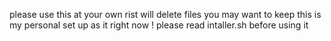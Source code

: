 please use this at your own rist will delete files you may want to keep this is my personal set up as it right now ! please read intaller.sh before using it 
